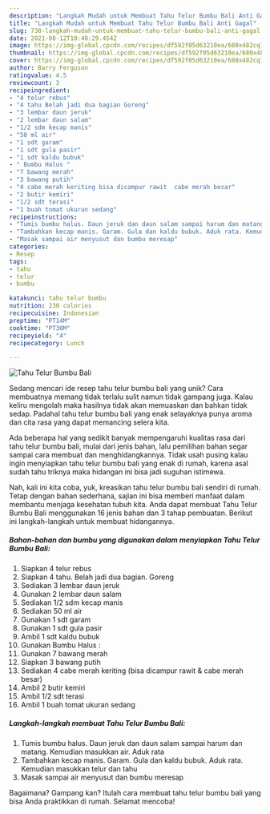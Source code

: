 ```yaml
---
description: "Langkah Mudah untuk Membuat Tahu Telur Bumbu Bali Anti Gagal"
title: "Langkah Mudah untuk Membuat Tahu Telur Bumbu Bali Anti Gagal"
slug: 738-langkah-mudah-untuk-membuat-tahu-telur-bumbu-bali-anti-gagal
date: 2021-08-12T10:40:29.454Z
image: https://img-global.cpcdn.com/recipes/df592f05d63210ea/680x482cq70/tahu-telur-bumbu-bali-foto-resep-utama.jpg
thumbnail: https://img-global.cpcdn.com/recipes/df592f05d63210ea/680x482cq70/tahu-telur-bumbu-bali-foto-resep-utama.jpg
cover: https://img-global.cpcdn.com/recipes/df592f05d63210ea/680x482cq70/tahu-telur-bumbu-bali-foto-resep-utama.jpg
author: Barry Ferguson
ratingvalue: 4.5
reviewcount: 3
recipeingredient:
- "4 telur rebus"
- "4 tahu Belah jadi dua bagian Goreng"
- "3 lembar daun jeruk"
- "2 lembar daun salam"
- "1/2 sdm kecap manis"
- "50 ml air"
- "1 sdt garam"
- "1 sdt gula pasir"
- "1 sdt kaldu bubuk"
- " Bumbu Halus "
- "7 bawang merah"
- "3 bawang putih"
- "4 cabe merah keriting bisa dicampur rawit  cabe merah besar"
- "2 butir kemiri"
- "1/2 sdt terasi"
- "1 buah tomat ukuran sedang"
recipeinstructions:
- "Tumis bumbu halus. Daun jeruk dan daun salam sampai harum dan matang. Kemudian masukkan air. Aduk rata"
- "Tambahkan kecap manis. Garam. Gula dan kaldu bubuk. Aduk rata. Kemudian masukkan telur dan tahu"
- "Masak sampai air menyusut dan bumbu meresap"
categories:
- Resep
tags:
- tahu
- telur
- bumbu

katakunci: tahu telur bumbu 
nutrition: 230 calories
recipecuisine: Indonesian
preptime: "PT14M"
cooktime: "PT30M"
recipeyield: "4"
recipecategory: Lunch

---
```



![Tahu Telur Bumbu Bali](https://img-global.cpcdn.com/recipes/df592f05d63210ea/680x482cq70/tahu-telur-bumbu-bali-foto-resep-utama.jpg)

Sedang mencari ide resep tahu telur bumbu bali yang unik? Cara membuatnya memang tidak terlalu sulit namun tidak gampang juga. Kalau keliru mengolah maka hasilnya tidak akan memuaskan dan bahkan tidak sedap. Padahal tahu telur bumbu bali yang enak selayaknya punya aroma dan cita rasa yang dapat memancing selera kita.



Ada beberapa hal yang sedikit banyak mempengaruhi kualitas rasa dari tahu telur bumbu bali, mulai dari jenis bahan, lalu pemilihan bahan segar sampai cara membuat dan menghidangkannya. Tidak usah pusing kalau ingin menyiapkan tahu telur bumbu bali yang enak di rumah, karena asal sudah tahu triknya maka hidangan ini bisa jadi suguhan istimewa.


Nah, kali ini kita coba, yuk, kreasikan tahu telur bumbu bali sendiri di rumah. Tetap dengan bahan sederhana, sajian ini bisa memberi manfaat dalam membantu menjaga kesehatan tubuh kita. Anda dapat membuat Tahu Telur Bumbu Bali menggunakan 16 jenis bahan dan 3 tahap pembuatan. Berikut ini langkah-langkah untuk membuat hidangannya.

<!--inarticleads1-->

##### Bahan-bahan dan bumbu yang digunakan dalam menyiapkan Tahu Telur Bumbu Bali:

1. Siapkan 4 telur rebus
1. Siapkan 4 tahu. Belah jadi dua bagian. Goreng
1. Sediakan 3 lembar daun jeruk
1. Gunakan 2 lembar daun salam
1. Sediakan 1/2 sdm kecap manis
1. Sediakan 50 ml air
1. Gunakan 1 sdt garam
1. Gunakan 1 sdt gula pasir
1. Ambil 1 sdt kaldu bubuk
1. Gunakan  Bumbu Halus :
1. Gunakan 7 bawang merah
1. Siapkan 3 bawang putih
1. Sediakan 4 cabe merah keriting (bisa dicampur rawit &amp; cabe merah besar)
1. Ambil 2 butir kemiri
1. Ambil 1/2 sdt terasi
1. Ambil 1 buah tomat ukuran sedang




<!--inarticleads2-->

##### Langkah-langkah membuat Tahu Telur Bumbu Bali:

1. Tumis bumbu halus. Daun jeruk dan daun salam sampai harum dan matang. Kemudian masukkan air. Aduk rata
1. Tambahkan kecap manis. Garam. Gula dan kaldu bubuk. Aduk rata. Kemudian masukkan telur dan tahu
1. Masak sampai air menyusut dan bumbu meresap




Bagaimana? Gampang kan? Itulah cara membuat tahu telur bumbu bali yang bisa Anda praktikkan di rumah. Selamat mencoba!
